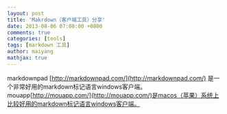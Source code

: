 ```yaml
---
layout: post
title: 'Makrdown（客户端工具）分享'
date: 2013-08-06 07:08:00 +0800
comments: true
categories: [tools]
tags: [markdown 工具]
author: maiyang
mathjax: true
---
```



markdownpad [http://markdownpad.com/](http://markdownpad.com/) 是一个非常好用的markdown标记语言windows客户端。
mouapp[http://mouapp.com/](http://mouapp.com/)是macos（苹果）系统上比较好用的markdown标记语言windows客户端。